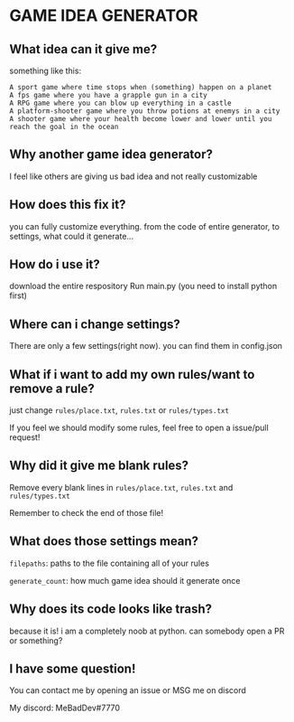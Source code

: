 # GAME IDEA GENERATOR
## What idea can it give me?
something like this:
```
A sport game where time stops when (something) happen on a planet
A fps game where you have a grapple gun in a city
A RPG game where you can blow up everything in a castle
A platform-shooter game where you throw potions at enemys in a city
A shooter game where your health become lower and lower until you reach the goal in the ocean
```

## Why another game idea generator?
I feel like others are giving us bad idea and not really customizable
## How does this fix it?
you can fully customize everything. from the code of entire generator, to settings, what could it generate...
## How do i use it?
download the entire respository
Run main.py (you need to install python first)
## Where can i change settings?
There are only a few settings(right now). you can find them in config.json
## What if i want to add my own rules/want to remove a rule?
just change `rules/place.txt`, `rules.txt` or `rules/types.txt`

If you feel we should modify some rules, feel free to open a issue/pull request!
## Why did it give me blank rules?
Remove every blank lines in `rules/place.txt`, `rules.txt` and` rules/types.txt`

Remember to check the end of those file!
## What does those settings mean?
`filepaths`: paths to the file containing all of your rules

`generate_count`: how much game idea should it generate once

## Why does its code looks like trash?
because it is! i am a completely noob at python. can somebody open a PR or something?
## I have some question!
You can contact me by opening an issue or MSG me on discord

My discord: MeBadDev#7770

